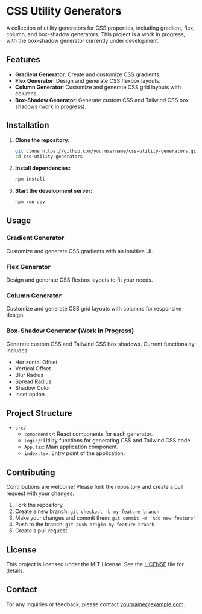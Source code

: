 # CSS Utility Generators

A collection of utility generators for CSS properties, including gradient, flex, column, and box-shadow generators. This project is a work in progress, with the box-shadow generator currently under development.

## Features

- **Gradient Generator**: Create and customize CSS gradients.
- **Flex Generator**: Design and generate CSS flexbox layouts.
- **Column Generator**: Customize and generate CSS grid layouts with columns.
- **Box-Shadow Generator**: Generate custom CSS and Tailwind CSS box shadows (work in progress).

## Installation

1. **Clone the repository:**

   ```bash
   git clone https://github.com/yourusername/css-utility-generators.git
   cd css-utility-generators

   ```

2. **Install dependencies:**

   ```bash
   npm install

   ```

3. **Start the development server:**

   ```bash
   npm run dev
   ```

## Usage

### Gradient Generator

Customize and generate CSS gradients with an intuitive UI.

### Flex Generator

Design and generate CSS flexbox layouts to fit your needs.

### Column Generator

Customize and generate CSS grid layouts with columns for responsive design.

### Box-Shadow Generator (Work in Progress)

Generate custom CSS and Tailwind CSS box shadows. Current functionality includes:

- Horizontal Offset
- Vertical Offset
- Blur Radius
- Spread Radius
- Shadow Color
- Inset option

## Project Structure

- `src/`
  - `components/`: React components for each generator.
  - `logic/`: Utility functions for generating CSS and Tailwind CSS code.
  - `App.tsx`: Main application component.
  - `index.tsx`: Entry point of the application.

## Contributing

Contributions are welcome! Please fork the repository and create a pull request with your changes.

1. Fork the repository.
2. Create a new branch: `git checkout -b my-feature-branch`
3. Make your changes and commit them: `git commit -m 'Add new feature'`
4. Push to the branch: `git push origin my-feature-branch`
5. Create a pull request.

## License

This project is licensed under the MIT License. See the [LICENSE](LICENSE) file for details.

## Contact

For any inquiries or feedback, please contact [yourname@example.com](mailto:yourname@example.com).
